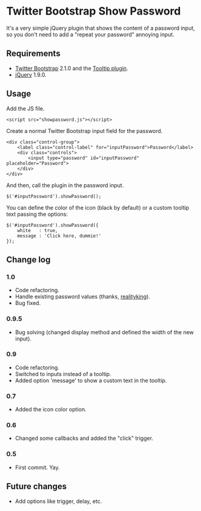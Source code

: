 # Twitter Bootstrap Show Password

It's a very simple jQuery plugin that shows the content of a password input, so you don't need to add a "repeat your password" annoying input.


## Requirements

* [Twitter Bootstrap](http://twitter.github.com/bootstrap/index.html) 2.1.0 and the [Tooltip plugin](http://twitter.github.com/bootstrap/javascript.html#tooltips).
* [jQuery](http://jquery.com) 1.9.0.


## Usage

Add the JS file.

	<script src="showpassword.js"></script>

Create a normal Twitter Bootstrap input field for the password.

	<div class="control-group">
		<label class="control-label" for="inputPassword">Password</label>
		<div class="controls">
			<input type="password" id="inputPassword" placeholder="Password">
		</div>
	</div>

And then, call the plugin in the password input.

	$('#inputPassword').showPassword();

You can define the color of the icon (black by default) or a custom tooltip text passing the options:

	$('#inputPassword').showPassword({
		white	: true,
		message	: 'Click here, dummie!'
	});


## Change log

### 1.0
* Code refactoring.
* Handle existing password values (thanks, [realityking](https://github.com/realityking)).
* Bug fixed.

### 0.9.5
* Bug solving (changed display method and defined the width of the new input).

### 0.9
* Code refactoring.
* Switched to inputs instead of a tooltip.
* Added option 'message' to show a custom text in the tooltip.

### 0.7
* Added the icon color option.

### 0.6
* Changed some callbacks and added the "click" trigger.

### 0.5
* First commit. Yay.

## Future changes

* Add options like trigger, delay, etc.